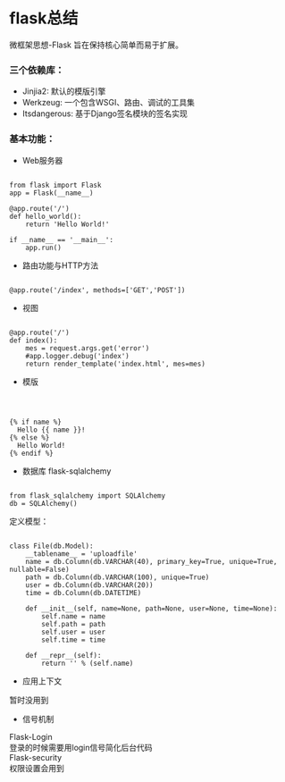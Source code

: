 flask总结
=============
微框架思想-Flask 旨在保持核心简单而易于扩展。
### 三个依赖库：
* Jinjia2: 默认的模版引擎
* Werkzeug: 一个包含WSGI、路由、调试的工具集
* Itsdangerous: 基于Django签名模块的签名实现

### 基本功能：

* Web服务器
<pre><code>
from flask import Flask
app = Flask(__name__)

@app.route('/')
def hello_world():
    return 'Hello World!'

if __name__ == '__main__':
    app.run()
</code></pre>

* 路由功能与HTTP方法
<pre><code>
@app.route('/index', methods=['GET','POST'])
</code></pre>

* 视图
<pre><code>
@app.route('/')
def index():
    mes = request.args.get('error')
    #app.logger.debug('index')
    return render_template('index.html', mes=mes)
</code></pre>

* 模版
<pre><code>
<!doctype html>
<title>Hello from Flask</title>
{% if name %}
  Hello {{ name }}!
{% else %}
  Hello World!
{% endif %}
</code></pre>

* 数据库 flask-sqlalchemy
<pre><code>
from flask_sqlalchemy import SQLAlchemy
db = SQLAlchemy()
</code></pre>
定义模型：
<pre><code>
class File(db.Model):
    __tablename__ = 'uploadfile'
    name = db.Column(db.VARCHAR(40), primary_key=True, unique=True, nullable=False)
    path = db.Column(db.VARCHAR(100), unique=True)
    user = db.Column(db.VARCHAR(20))
    time = db.Column(db.DATETIME)

    def __init__(self, name=None, path=None, user=None, time=None):
        self.name = name
        self.path = path
        self.user = user
        self.time = time

    def __repr__(self):
        return '<File %r>' % (self.name)
</code></pre>

* 应用上下文

<p>
暂时没用到
</p>

* 信号机制

<p>
Flask-Login
<br>
登录的时候需要用login信号简化后台代码
<br>
Flask-security
<br>
权限设置会用到
<br>
</p>

